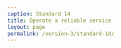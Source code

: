 ```yaml
---
caption: Standard 14
title: Operate a reliable service
layout: page
permalink: /version-3/standard-14/
---
```

